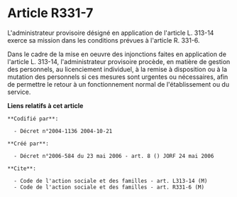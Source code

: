 # Article R331-7

L'administrateur provisoire désigné en application de l'article L. 313-14 exerce sa mission dans les conditions prévues à
l'article R. 331-6.

Dans le cadre de la mise en oeuvre des injonctions faites en application de l'article L. 313-14, l'administrateur provisoire
procède, en matière de gestion des personnels, au licenciement individuel, à la remise à disposition ou à la mutation des
personnels si ces mesures sont urgentes ou nécessaires, afin de permettre le retour à un fonctionnement normal de
l'établissement ou du service.

**Liens relatifs à cet article**

	**Codifié par**:

	  - Décret n°2004-1136 2004-10-21

	**Créé par**:

	  - Décret n°2006-584 du 23 mai 2006 - art. 8 () JORF 24 mai 2006

	**Cite**:

	  - Code de l'action sociale et des familles - art. L313-14 (M)
	  - Code de l'action sociale et des familles - art. R331-6 (M)
